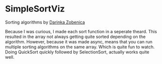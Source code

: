# SimpleSortViz

Sorting algorithms by [Darinka Zobenica](https://stackabuse.com/sorting-algorithms-in-java/)

Because I was curious, I made each sort function in a seperate theard. This resulted in the array not always getting quite sorted depending on the algorithm. However, because it was made async, means that you can run multiple sorting algorithms on the same array. Which is quite fun to watch. Doing QuickSort quickly followed by SelectionSort, actually works quite well.
